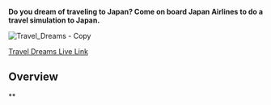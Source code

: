 **Do you dream of traveling to Japan? Come on board Japan Airlines to do a travel simulation to Japan.**

![Travel_Dreams - Copy](https://user-images.githubusercontent.com/44996285/111643219-0573ab00-87bc-11eb-8287-1b77c27b008c.jpg)

[Travel Dreams Live Link](https://rizzacarla.github.io/Travel_Dreams/)

## Overview

**
